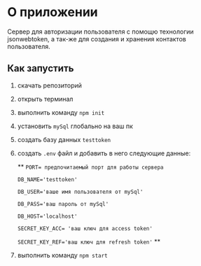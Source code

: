 # О приложении
Сервер для авторизации пользователя с помощю технологии jsonwebtoken, а так-же
для создания и хранения контактов пользователя. 

## Как запустить
1. скачать репозиторий
2. открыть терминал
3. выполнить команду `npm init`
4. установить `mySql` глобально на ваш пк
5. создать базу данных `testtoken` 
6. создать `.env` файл и добавить в него следующие данные:

   **
    `PORT= предпочитаемый порт для работы сервера`
    
    `DB_NAME='testtoken'`

    `DB_USER='ваше имя пользователя от mySql'`

    `DB_PASS='ваш пароль от mySql'`

    `DB_HOST='localhost'`

    `SECRET_KEY_ACC= 'ваш ключ для access token'`

    `SECRET_KEY_REF='ваш ключ для refresh token'`
**
7. выполнить команду `npm start`

